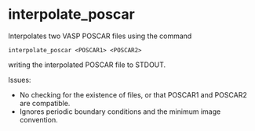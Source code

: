 # interpolate_poscar

Interpolates two VASP POSCAR files using the command

    interpolate_poscar <POSCAR1> <POSCAR2>

writing the interpolated POSCAR file to STDOUT.

Issues:

* No checking for the existence of files, or that POSCAR1 and POSCAR2 are compatible.
* Ignores periodic boundary conditions and the minimum image convention.
